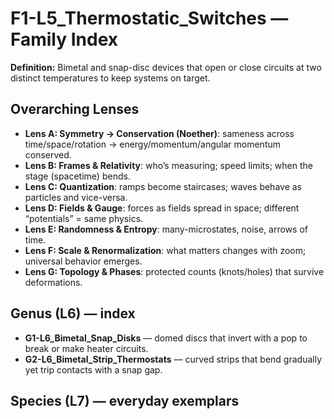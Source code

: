 # F1-L5_Thermostatic_Switches — Family Index
**Definition:** Bimetal and snap-disc devices that open or close circuits at two distinct temperatures to keep systems on target.

## Overarching Lenses

- **Lens A: Symmetry -> Conservation (Noether)**: sameness across time/space/rotation → energy/momentum/angular momentum conserved.
- **Lens B: Frames & Relativity**: who’s measuring; speed limits; when the stage (spacetime) bends.
- **Lens C: Quantization**: ramps become staircases; waves behave as particles and vice-versa.
- **Lens D: Fields & Gauge**: forces as fields spread in space; different “potentials” = same physics.
- **Lens E: Randomness & Entropy**: many-microstates, noise, arrows of time.
- **Lens F: Scale & Renormalization**: what matters changes with zoom; universal behavior emerges.
- **Lens G: Topology & Phases**: protected counts (knots/holes) that survive deformations.

## Genus (L6) — index
- **G1-L6_Bimetal_Snap_Disks** — domed discs that invert with a pop to break or make heater circuits.
- **G2-L6_Bimetal_Strip_Thermostats** — curved strips that bend gradually yet trip contacts with a snap gap.

## Species (L7) — everyday exemplars
